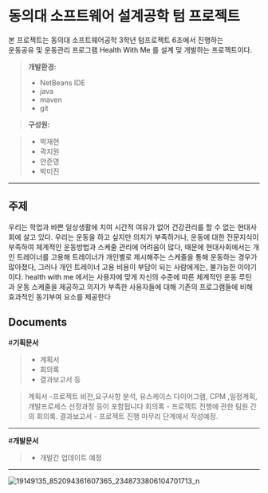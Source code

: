 동의대 소프트웨어 설계공학 텀 프로젝트
===================


본 프로젝트는 동의대 소프트웨어공학 3학년 텀프로젝트 6조에서 진행하는
<br>
운동공유 및 운동관리 프로그램 Health With Me 를 설계 및 개발하는 프로젝트이다.

>**개발환경:**
> - NetBeans IDE
> - java
> - maven
> - git


> **구성원:**

> - 박재현
> - 곽지원
> - 안준영
> - 박미진



----------
주제
-------------
우리는 학업과 바쁜 일상생활에 치여 시간적 여유가 없어 건강관리를 할 수 없는 현대사회에
살고 있다. 우리는 운동을 하고 싶지만 의지가 부족하거나, 운동에 대한 전문지식이 
부족하여 체계적인 운동방법과 스케줄 관리에 어려움이 많다, 
때문에 현대사회에서는 개인 트레이너를 고용해 
트레이너가 개인별로 제시해주는 스케줄을 통해 운동하는 경우가 많아졌다,
그러나 개인 트레이너 고용 비용이 부담이 되는 사람에게는, 불가능한 이야기이다. 
health with me 에서는 사용자에 맞게 자신의 수준에 따른 체계적인 운동 루틴 과 운동 스케줄을 제공하고 
의지가 부족한 사용자들에 대해 기존의 프로그램들에 비해 효과적인 동기부여 요소를 제공한다

Documents
-------------
#**기획문서**

>- 계획서
> - 회의록
> - 결과보고서 등

> <i class="icon-file"></i> 계획서 -프로젝트 비전,요구사항 분석, 유스케이스 다이어그램, CPM ,일정계획,개발프로세스 선정과정 등이 포함됩니다
> <i class="icon-file"></i>회의록 - 프로젝트 진행에 관한 팀원 간의 회의록.
> <i class="icon-file"></i>결과보고서 - 프로젝트 진행 마무리 단계에서 작성예정.

--------------------------------------------------

#**개발문서**

> - 개발간 업데이트 예정 
---------------------------------------------


![19149135_852094361607365_2348733806104701713_n](https://user-images.githubusercontent.com/38849685/39675262-96e6cfde-5193-11e8-92c3-29151c8f3bd5.jpg)
